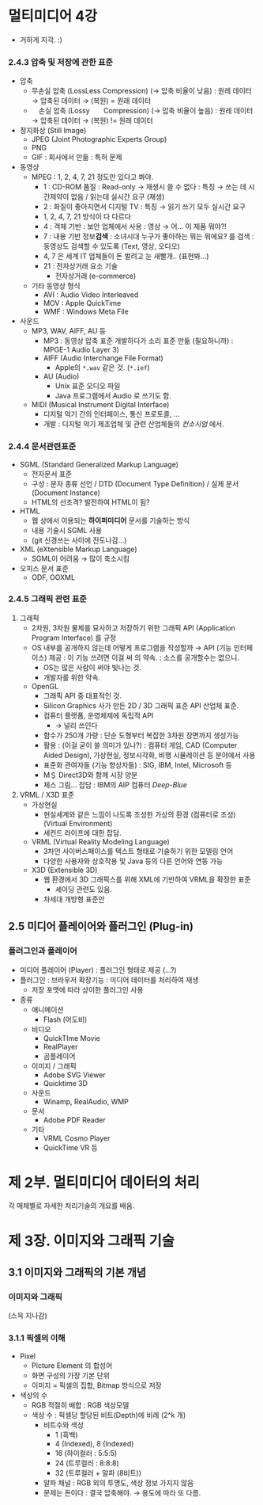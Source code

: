 멀티미디어 4강
==============

-	거하게 지각. :)

### 2.4.3 압축 및 저장에 관한 표준

-	압축
	-	무손실 압축 (LossLess Compression) (→ 압축 비율이 낮음) : 원레 데이터 → 압축된 데이터 → (복원) = 원래 데이터
	-	　손실 압축 (Lossy　　Compression) (→ 압축 비율이 높음) : 원레 데이터 → 압축된 데이터 → (복원) != 원래 데이터
-	정지화상 (Still Image)
	-	JPEG (Joint Photographic Experts Group)
	-	PNG
	-	GIF : 회사에서 만듦 : 특허 문제
-	동영상
	-	MPEG : 1, 2, 4, 7, 21 정도만 있다고 봐야.
		-	1 : CD-ROM 품질 : Read-only → 재생시 쓸 수 없다 : 특징 → 쓰는 데 시간제약이 없음 / 읽는데 실시간 요구 (재생)
		-	2 : 화질이 좋아지면서 디지털 TV : 특징 → 읽기 쓰기 모두 실시간 요구
		-	1, 2, 4, 7, 21 방식이 다 다르다
		-	4 : 객체 기반 : 보안 업체에서 사용 : 영상 → 어... 이 제품 뭐야?!
		-	7 : 내용 기반 정보**검색** : 소녀시대 누구가 좋아하는 뭐는 뭐에요? 를 검색 : 동영상도 검색할 수 있도록 (Text, 영상, 오디오)
		-	4, 7 은 세계 IT 업체들이 돈 벌려고 눈 새빨개.. (표현봐...)
		-	21 : 전자상거래 요소 기술
			-	전자상거래 (e-commerce)
	-	기타 동영상 형식
		-	AVI : Audio Video Interleaved
		-	MOV : Apple QuickTime
		-	WMF : Windows Meta File
-	사운드
	-	MP3, WAV, AIFF, AU 등
		-	MP3 : 동영상 압축 표준 개발하다가 소리 표준 만듦 (필요하니까) : MPGE-1 Audio Layer 3)
		-	AIFF (Audio Interchange File Format)
			-	Apple의 `*.wav` 같은 것. (`*.ief`\)
		-	AU (Audio)
			-	Unix 표준 오디오 파일
			-	Java 프로그램에서 Audio 로 쓰기도 함.
	-	MIDI (Musical Instrument Digital Interface)
		-	디지털 악기 간의 인터페이스, 통신 프로토콜, ...
		-	개발 : 디지털 악기 제조업체 및 관련 산업체들의 *컨소시엄* 에서.

### 2.4.4 문서관련표준

-	SGML (Standard Generalized Markup Language)
	-	전자문서 표준
	-	구성 : 문자 종류 선언 / DTD (Document Type Definition) / 실제 문서 (Document Instance)
	-	HTML의 선조격? 발전하여 HTML이 됨?
-	HTML
	-	웹 상에서 이용되는 **하이퍼미디어** 문서를 기술하는 방식
	-	내용 기술시 SGML 사용
	-	(git 신경쓰는 사이에 진도나감...)
-	XML (eXtensible Markup Language)
	-	SGML이 어려움 → 많이 축소시킴
-	오피스 문서 표준
	-	ODF, OOXML

### 2.4.5 그래픽 관련 표준

1.	그래픽
	-	2차원, 3차원 물체를 묘사하고 저장하기 위한 그래픽 API (Application Program Interface) 를 규정
	-	OS 내부를 공개하지 않는데 어떻게 프로그램을 작성할까 → API (기능 인터페이스) 제공 : 이 기능 쓰려면 이걸 써 의 약속. : 소스를 공개할수는 없으니.
		-	OS는 많은 사람이 써야 빛나는 것.
		-	개발자를 위한 약속.
	-	OpenGL
		-	그래픽 API 중 대표적인 것.
		-	Silicon Graphics 사가 만든 2D / 3D 그래픽 표준 API 산업체 표준.
		-	컴퓨터 플랫폼, 운영체제에 독립적 API
			-	→ 널리 쓰인다
		-	함수가 250개 가량 : 단순 도형부터 복잡한 3차원 장면까지 생성가능
		-	활용 : (이걸 굳이 쓸 의미가 있나?) : 컴퓨터 게임, CAD (Computer Aided Design), 가상현실, 정보시각화, 비행 시뮬레이션 등 분야에서 사용
		-	표준화 관여자들 (기능 향상자들) : SIG, IBM, Intel, Microsoft 등
		-	M＄ Direct3D와 함께 시장 양분
		-	체스 그림... 잡담 : IBM의 AIP 컴퓨터 *Deep-Blue*
2.	VRML / X3D 표준
	-	가상현실
		-	현실세계와 같은 느낌이 나도록 조성한 가상의 환경 (컴퓨터로 조성) (Virtual Environment)
		-	세컨드 라이프에 대한 잡담.
	-	VRML (Virtual Reality Modeling Language)
		-	3차언 사이버스페이스를 텍스트 형태로 기술하기 위한 모델링 언어
		-	다양한 사용자와 상호작용 및 Java 등의 다른 언어와 연동 가능
	-	X3D (Extensible 3D)
		-	웹 환경에서 3D 그래픽스를 위해 XML에 기반하여 VRML을 확장한 표준
			-	셰이딩 관련도 있음.
		-	차세대 개방형 표준안

2.5 미디어 플레이어와 플러그인 (Plug-in)
----------------------------------------

### 플러그인과 플레이어

-	미디어 플레이어 (Player) : 플러그인 형태로 제공 (...?)
-	플러그인 : 브라우저 확장기능 : 미디어 데이터를 처리하여 재생
	-	저장 포맷에 따라 상이한 플러그인 사용
-	종류
	-	애니메이션
		-	Flash (어도비)
	-	비디오
		-	QuickTIme Movie
		-	RealPlayer
		-	곰플레이어
	-	이미지 / 그래픽
		-	Adobe SVG Viewer
		-	Quicktime 3D
	-	사운드
		-	Winamp, RealAudio, WMP
	-	문서
		-	Adobe PDF Reader
	-	기타
		-	VRML Cosmo Player
		-	QuickTime VR 등

제 2부. 멀티미디어 데이터의 처리
================================

각 매체별로 자세한 처리기술의 개요를 배움.

제 3장. 이미지와 그래픽 기술
============================

3.1 이미지와 그래픽의 기본 개념
-------------------------------

### 이미지와 그래픽

(스윽 지나감)

### 3.1.1 픽셀의 이해

-	Pixel
	-	Picture Element 의 합성어
	-	화면 구성의 가장 기본 단위
	-	이미지 = 픽셀의 집합, Bitmap 방식으로 저장
-	색상의 수
	-	RGB 적절히 배합 : RGB 색상모델
	-	색상 수 : 픽셀당 할당된 비트(Depth)에 비례 (2^k 개)
		-	비트수와 색상
			-	1 (흑백)
			-	4 (Indexed), 8 (Indexed)
			-	16 (하이컬러 : 5:5:5)
			-	24 (트루컬러 : 8:8:8)
			-	32 (트루컬러 + 알파 (8비트))
		-	알파 채널 : RGB 외의 투명도, 색상 정보 가지지 않음
		-	문제는 돈이다 : 결국 압축해야. → 용도에 따라 또 다름.
